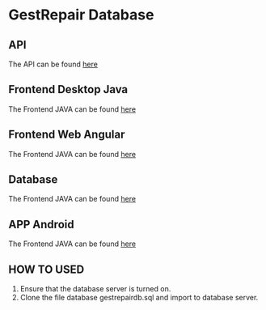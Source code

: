 # GestRepair Database

## API
The API can be found [here](https://github.com/GestRepair/GestRepairAPI)

## Frontend Desktop Java
The Frontend JAVA can be found [here](https://github.com/GestRepair/GestRepairBackOffice)

## Frontend Web Angular
The Frontend JAVA can be found [here](https://github.com/GestRepair/GestRepairWeb)

## Database
The Frontend JAVA can be found [here](https://github.com/GestRepair/GestRepairDB)

## APP Android
The Frontend JAVA can be found [here](https://github.com/GestRepair/GestRepairAPPAndroid)

## HOW TO USED
1. Ensure that the database server is turned on.
2. Clone the file database gestrepairdb.sql and import to database server.
